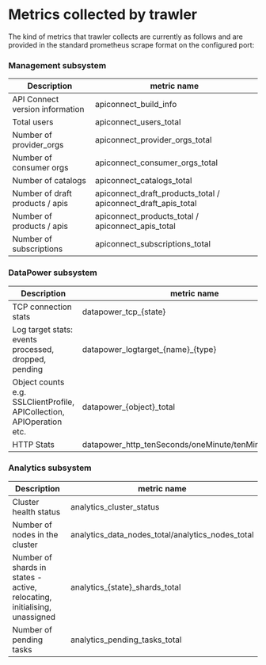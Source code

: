 # Metrics collected by trawler


The kind of metrics that trawler collects are currently as follows and are provided in the standard prometheus scrape format on the configured port:

### Management subsystem

| Description   | metric name |
| ------------- |-------------|
| API Connect version information | apiconnect_build_info| 
| Total users | apiconnect_users_total| 
| Number of provider_orgs | apiconnect_provider_orgs_total| 
| Number of consumer orgs | apiconnect_consumer_orgs_total| 
| Number of catalogs | apiconnect_catalogs_total| 
| Number of draft products / apis | apiconnect_draft_products_total / apiconnect_draft_apis_total| 
| Number of products / apis | apiconnect_products_total / apiconnect_apis_total| 
| Number of subscriptions | apiconnect_subscriptions_total| 


### DataPower subsystem
| Description   | metric name |
| ------------- |-------------|
| TCP connection stats | datapower_tcp_{state}|
| Log target stats: events processed, dropped, pending | datapower_logtarget_{name}_{type}|
| Object counts e.g. SSLClientProfile, APICollection, APIOperation etc. | datapower_{object}_total|
| HTTP Stats | datapower_http_tenSeconds/oneMinute/tenMinutes/oneDay|

### Analytics subsystem
| Description   | metric name |
| ------------- |-------------|
| Cluster health status | analytics_cluster_status|
| Number of nodes in the cluster | analytics_data_nodes_total/analytics_nodes_total|
| Number of shards in states - active, relocating, initialising, unassigned | analytics_{state}_shards_total|
| Number of pending tasks | analytics_pending_tasks_total|
